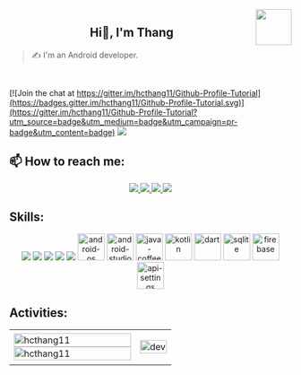 <!-- <img align="left" width="400" src="https://github.githubassets.com/images/modules/profile/profile-first-repo.svg" /> -->
<img align="right" width="64" src="https://github.com/hcthang11.png" />
<!-- <img align="right" width="64" src="https://img.icons8.com/color/48/vietnam-circular.png" /> -->

<h2 align="center">Hi👋, I'm Thang</h2>

> ✍ I'm an Android developer.

<br />

[![Join the chat at https://gitter.im/hcthang11/Github-Profile-Tutorial](https://badges.gitter.im/hcthang11/Github-Profile-Tutorial.svg)](https://gitter.im/hcthang11/Github-Profile-Tutorial?utm_source=badge&utm_medium=badge&utm_campaign=pr-badge&utm_content=badge)
![](https://komarev.com/ghpvc/?username=hcthang11&style=flat-square)

## 📫 How to reach me:

<p align="center">
  <a href="https://linkedin.com/in/thang-ha-chien-810760283" target="_blank">
    <img src="https://img.icons8.com/fluent/48/000000/linkedin.png"/>
  </a>
  <a href="https://www.facebook.com/11hct" alt="Facebook">
    <img src="https://img.icons8.com/fluent/48/000000/facebook-new.png" target="_blank" />
  </a> 
  <a href="https://github.com/hcthang11" alt="Github">
    <img src="https://img.icons8.com/fluent/48/000000/github.png"/>
  </a> 
  <a href="mailto:hcthang2002@gmail.com" alt="Email">
    <img src="https://img.icons8.com/fluent/48/000000/mailing.png"/>
  </a>
</p>

## Skills:
<p align="center">
  <img src="https://img.icons8.com/color/48/000000/microsoft-sql-server.png"/>
  <img src="https://img.icons8.com/color/48/000000/mysql-logo.png"/>
  <img src="https://img.icons8.com/color/48/000000/git.png"/>
  <img src="https://img.icons8.com/color/48/000000/visual-studio-code-2019.png"/>
  <img src="https://img.icons8.com/color/48/null/visual-studio--v2.png"/>
  <img width="48" height="48" src="https://img.icons8.com/plasticine/100/android-os.png" alt="android-os"/>
  <img width="48" height="48" src="https://img.icons8.com/color/48/android-studio--v2.png" alt="android-studio--v2"/>
  <img width="48" height="48" src="https://img.icons8.com/color/48/java-coffee-cup-logo--v1.png" alt="java-coffee-cup-logo--v1"/>
  <img width="48" height="48" src="https://img.icons8.com/color/48/kotlin.png" alt="kotlin"/>
  <img width="48" height="48" src="https://img.icons8.com/color/48/dart.png" alt="dart"/>
  <img width="48" height="48" src="https://img.icons8.com/ios/50/sqlite.png" alt="sqlite"/>
  <img width="48" height="48" src="https://img.icons8.com/color/48/firebase.png" alt="firebase"/>
  <img width="48" height="48" src="https://img.icons8.com/parakeet/48/api-settings.png" alt="api-settings"/>

  
</p>

## Activities:

<table style="width:100%;">
  <tr>
    <td>
      <img src="https://github-readme-stats.vercel.app/api/top-langs/?username=hcthang11&bg_color=FFFFFF00&text_color=179fa3&layout=compact&hide=CSS&langs_count=10&custom_title=Top%20ngôn%20ngữ%20được%20dùng" alt="hcthang11" width="100%"/>
      <img src="https://github-readme-stats.vercel.app/api?username=hcthang11&bg_color=FFFFFF00&text_color=179fa3&show_icons=true&count_private=true&include_all_commits=true&custom_title=Hoạt%20động%20trên%20Github" alt="hcthang11" width="100%"/>
    </td>
    <td>
      <p align="center"> 
        <img src="https://cdn.dribbble.com/users/1059583/screenshots/4171367/coding-freak.gif" alt="dev" width="100%"/>
      </p>
    </td>
  </tr>
</table>
